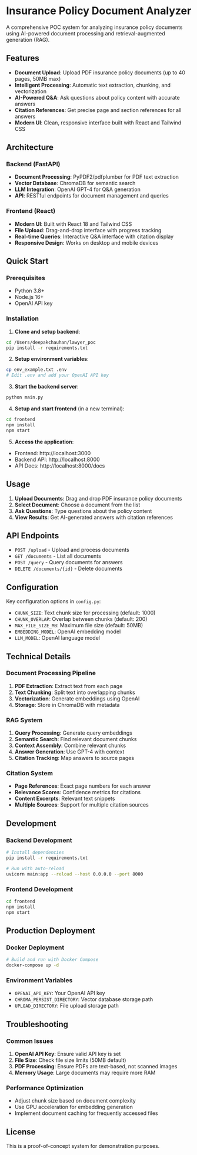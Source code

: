 # Insurance Policy Document Analyzer

A comprehensive POC system for analyzing insurance policy documents using AI-powered document processing and retrieval-augmented generation (RAG).

## Features

- **Document Upload**: Upload PDF insurance policy documents (up to 40 pages, 50MB max)
- **Intelligent Processing**: Automatic text extraction, chunking, and vectorization
- **AI-Powered Q&A**: Ask questions about policy content with accurate answers
- **Citation References**: Get precise page and section references for all answers
- **Modern UI**: Clean, responsive interface built with React and Tailwind CSS

## Architecture

### Backend (FastAPI)
- **Document Processing**: PyPDF2/pdfplumber for PDF text extraction
- **Vector Database**: ChromaDB for semantic search
- **LLM Integration**: OpenAI GPT-4 for Q&A generation
- **API**: RESTful endpoints for document management and queries

### Frontend (React)
- **Modern UI**: Built with React 18 and Tailwind CSS
- **File Upload**: Drag-and-drop interface with progress tracking
- **Real-time Queries**: Interactive Q&A interface with citation display
- **Responsive Design**: Works on desktop and mobile devices

## Quick Start

### Prerequisites
- Python 3.8+
- Node.js 16+
- OpenAI API key

### Installation

1. **Clone and setup backend**:
```bash
cd /Users/deepakchauhan/lawyer_poc
pip install -r requirements.txt
```

2. **Setup environment variables**:
```bash
cp env_example.txt .env
# Edit .env and add your OpenAI API key
```

3. **Start the backend server**:
```bash
python main.py
```

4. **Setup and start frontend** (in a new terminal):
```bash
cd frontend
npm install
npm start
```

5. **Access the application**:
- Frontend: http://localhost:3000
- Backend API: http://localhost:8000
- API Docs: http://localhost:8000/docs

## Usage

1. **Upload Documents**: Drag and drop PDF insurance policy documents
2. **Select Document**: Choose a document from the list
3. **Ask Questions**: Type questions about the policy content
4. **View Results**: Get AI-generated answers with citation references

## API Endpoints

- `POST /upload` - Upload and process documents
- `GET /documents` - List all documents
- `POST /query` - Query documents for answers
- `DELETE /documents/{id}` - Delete documents

## Configuration

Key configuration options in `config.py`:
- `CHUNK_SIZE`: Text chunk size for processing (default: 1000)
- `CHUNK_OVERLAP`: Overlap between chunks (default: 200)
- `MAX_FILE_SIZE_MB`: Maximum file size (default: 50MB)
- `EMBEDDING_MODEL`: OpenAI embedding model
- `LLM_MODEL`: OpenAI language model

## Technical Details

### Document Processing Pipeline
1. **PDF Extraction**: Extract text from each page
2. **Text Chunking**: Split text into overlapping chunks
3. **Vectorization**: Generate embeddings using OpenAI
4. **Storage**: Store in ChromaDB with metadata

### RAG System
1. **Query Processing**: Generate query embeddings
2. **Semantic Search**: Find relevant document chunks
3. **Context Assembly**: Combine relevant chunks
4. **Answer Generation**: Use GPT-4 with context
5. **Citation Tracking**: Map answers to source pages

### Citation System
- **Page References**: Exact page numbers for each answer
- **Relevance Scores**: Confidence metrics for citations
- **Content Excerpts**: Relevant text snippets
- **Multiple Sources**: Support for multiple citation sources

## Development

### Backend Development
```bash
# Install dependencies
pip install -r requirements.txt

# Run with auto-reload
uvicorn main:app --reload --host 0.0.0.0 --port 8000
```

### Frontend Development
```bash
cd frontend
npm install
npm start
```

## Production Deployment

### Docker Deployment
```bash
# Build and run with Docker Compose
docker-compose up -d
```

### Environment Variables
- `OPENAI_API_KEY`: Your OpenAI API key
- `CHROMA_PERSIST_DIRECTORY`: Vector database storage path
- `UPLOAD_DIRECTORY`: File upload storage path

## Troubleshooting

### Common Issues
1. **OpenAI API Key**: Ensure valid API key is set
2. **File Size**: Check file size limits (50MB default)
3. **PDF Processing**: Ensure PDFs are text-based, not scanned images
4. **Memory Usage**: Large documents may require more RAM

### Performance Optimization
- Adjust chunk size based on document complexity
- Use GPU acceleration for embedding generation
- Implement document caching for frequently accessed files

## License

This is a proof-of-concept system for demonstration purposes.
